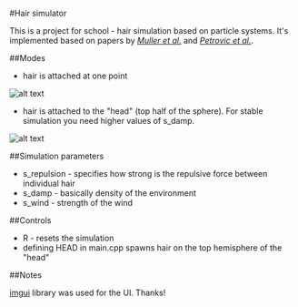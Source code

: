 #Hair simulator

This is a project for school - hair simulation based on particle systems. It's implemented based on papers by [*Muller et al.*](http://matthias-mueller-fischer.ch/publications/FTLHairFur.pdf) 
and [*Petrovic et al.*](http://graphics.pixar.com/library/Hair/paper.pdf).

##Modes

* hair is attached at one point

![alt text](https://github.com/janivanecky/Hair/blob/master/Hair/img/strand.png "Strand mode")

* hair is attached to the "head" (top half of the sphere). For stable simulation you need higher values of s_damp.

![alt text](https://github.com/janivanecky/Hair/blob/master/Hair/img/head.png "Hair mode")

##Simulation parameters

* s_repulsion - specifies how strong is the repulsive force between individual hair 
* s_damp - basically density of the environment
* s_wind - strength of the wind

##Controls

* R - resets the simulation
* defining HEAD in main.cpp spawns hair on the top hemisphere of the "head"

##Notes

[imgui](https://github.com/ocornut/imgui) library was used for the UI. Thanks!



